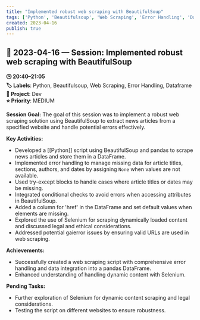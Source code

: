 ```yaml
---
title: "Implemented robust web scraping with BeautifulSoup"
tags: ['Python', 'Beautifulsoup', 'Web Scraping', 'Error Handling', 'Dataframe']
created: 2023-04-16
publish: true
---
```


## 📅 2023-04-16 — Session: Implemented robust web scraping with BeautifulSoup

**🕒 20:40–21:05**  
**🏷️ Labels**: Python, Beautifulsoup, Web Scraping, Error Handling, Dataframe  
**📂 Project**: Dev  
**⭐ Priority**: MEDIUM  


**Session Goal:**
The goal of this session was to implement a robust web scraping solution using BeautifulSoup to extract news articles from a specified website and handle potential errors effectively.

**Key Activities:**
- Developed a [[Python]] script using BeautifulSoup and pandas to scrape news articles and store them in a DataFrame.
- Implemented error handling to manage missing data for article titles, sections, authors, and dates by assigning `None` when values are not available.
- Used try-except blocks to handle cases where article titles or dates may be missing.
- Integrated conditional checks to avoid errors when accessing attributes in BeautifulSoup.
- Added a column for 'href' in the DataFrame and set default values when elements are missing.
- Explored the use of Selenium for scraping dynamically loaded content and discussed legal and ethical considerations.
- Addressed potential gaierror issues by ensuring valid URLs are used in web scraping.

**Achievements:**
- Successfully created a web scraping script with comprehensive error handling and data integration into a pandas DataFrame.
- Enhanced understanding of handling dynamic content with Selenium.

**Pending Tasks:**
- Further exploration of Selenium for dynamic content scraping and legal considerations.
- Testing the script on different websites to ensure robustness.
